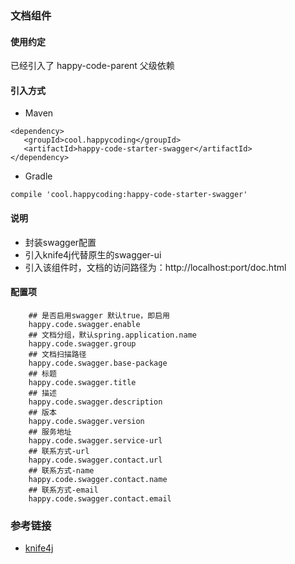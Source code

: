 ### 文档组件
#### 使用约定

已经引入了 happy-code-parent 父级依赖

#### 引入方式

- Maven

```
<dependency>
   <groupId>cool.happycoding</groupId>
   <artifactId>happy-code-starter-swagger</artifactId>
</dependency>
```    

- Gradle

```
compile 'cool.happycoding:happy-code-starter-swagger'
```

#### 说明
- 封装swagger配置
- 引入knife4j代替原生的swagger-ui
- 引入该组件时，文档的访问路径为：http://localhost:port/doc.html

#### 配置项

```
    ## 是否启用swagger 默认true，即启用
    happy.code.swagger.enable
    ## 文档分组，默认spring.application.name
    happy.code.swagger.group
    ## 文档扫描路径
    happy.code.swagger.base-package
    ## 标题
    happy.code.swagger.title
    ## 描述
    happy.code.swagger.description
    ## 版本
    happy.code.swagger.version
    ## 服务地址
    happy.code.swagger.service-url
    ## 联系方式-url
    happy.code.swagger.contact.url
    ## 联系方式-name
    happy.code.swagger.contact.name
    ## 联系方式-email
    happy.code.swagger.contact.email
```


### 参考链接
- [knife4j](https://gitee.com/xiaoym/knife4j)